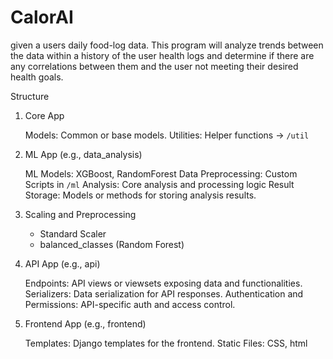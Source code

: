 # CalorAI
given a users daily food-log data. This program will analyze trends between the data within a history of the user health logs and determine if there are any correlations between them and the user not meeting their desired health goals. 

 Structure
1. Core App

    Models: Common or base models.
    Utilities: Helper functions -> `/util`


2. ML App (e.g., data_analysis)

    ML Models: XGBoost, RandomForest
    Data Preprocessing: Custom Scripts in `/ml`
    Analysis: Core analysis and processing logic
    Result Storage: Models or methods for storing analysis results.


3. Scaling and Preprocessing
    - Standard Scaler
    - balanced_classes (Random Forest)

5. API App (e.g., api)

    Endpoints: API views or viewsets exposing data and functionalities.
    Serializers: Data serialization for API responses.
    Authentication and Permissions: API-specific auth and access control.

6. Frontend App (e.g., frontend) 

    Templates: Django templates for the frontend.
    Static Files: CSS, html
